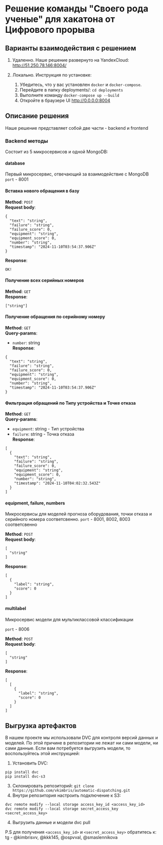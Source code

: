 # Решение команды "Своего рода ученые" для хакатона от Цифрового прорыва

## Варианты взаимодействия с решением
1. Удаленно. Наше решение развернуто на YandexCloud: http://51.250.78.146:8004/
2. Локально. Инструкция по установке:

   1. Убедитесь, что у вас установлен `docker` и `docker-compose`.
   2. Перейдите в папку deployments/: `cd deployments`
   3. Выполните команду `docker-compose up --build`
   4. Откройте в браузере UI http://0.0.0.0:8004

## Описание решения
Наше решение представляет собой две части - backend и frontend

### Backend методы
Cостоит из 5 микросервисов и одной MongoDB:
#### database
Первый микросервис, отвечающий за взаимодействие с MongoDB <br>
`port` - 8001

#### Вставка нового обращения в базу
**Method**: `POST` <br>
**Request body**: 
```
{
  "text": "string",
  "failure": "string",
  "failure_score": 0,
  "equipment": "string",
  "equipment_score": 0,
  "number": "string",
  "timestamp": "2024-11-10T03:54:37.906Z"
}
```
**Response**:
```
OK!
```
#### Получение всех серийных номеров
**Method**: `GET` <br>
**Response**:
```
["string"]
```

#### Получение обращения по серийному номеру
**Method**: `GET` <br>
**Query-params**:
- `number`: string <br>
**Response**:
```
{
  "text": "string",
  "failure": "string",
  "failure_score": 0,
  "equipment": "string",
  "equipment_score": 0,
  "number": "string",
  "timestamp": "2024-11-10T03:54:37.906Z"
}
```

#### Фильтрация обращений по Типу устройства и Точке отказа
**Method**: `GET` <br>
**Query-params**:
- `equipment`: string - Тип устройства
- `failure`: string - Точка отказа <br>
**Response**:
```
[
  {
    "text": "string",
    "failure": "string",
    "failure_score": 0,
    "equipment": "string",
    "equipment_score": 0,
    "number": "string",
    "timestamp": "2024-11-10T04:02:32.543Z"
  }
]
```

#### equipment, failure, numbers
Микросервисы для моделей прогноза оборудования, точки отказа и серийного номера соответсвенно.
`port` - 8001, 8002, 8003 соответсвенно

**Method**: `POST` <br>
**Request body**:
```
[
  "string"
]
```
**Response**:
```
[
  {
    "label": "string",
    "score": 0
  }
]
```

#### multilabel
Микросервис модели для мультиклассовой классификации

`port` - 8006

**Method**: `POST` <br>
**Request body**:
```
[
  "string"
]
```
**Response**:
```
[
  [
    {
      "label": "string",
      "score": 0
    }
  ]
]
```
## Выгрузка артефактов
В нашем проекте мы использовали DVC для контроля версий данных и моделей. По этой причине в репозитории не лежат ни сами модели, ни сами данные. Если вам потребуется выгрузить модели, то воспользуйтесь этой инструкцией:

1. Установить DVC:
```
pip install dvc
pip install dvc-s3
```
3. Склонировать репозиторий:
```git clone https://github.com/vkimbris/automatic-dispatching.git```
4. Внутри репозитория настроить подключение к S3:
```
dvc remote modify --local storage access_key_id <access_key_id>
dvc remote modify --local storage secret_access_key <secret_access_key>
```
4. Выгрузить данные и модели
dvc pull

P.S для получения ```<access_key_id>``` и ```<secret_access_key>``` обратитесь к: tg - @kimbrisvv, @kkk145, @ospvval, @smaslennikova
